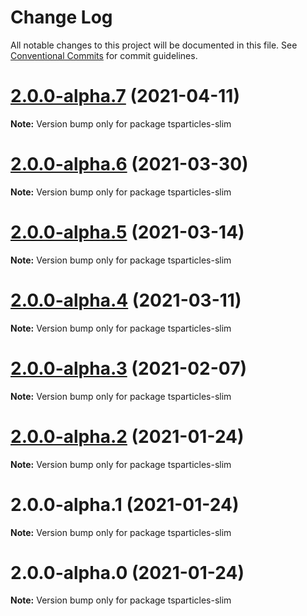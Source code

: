 # Change Log

All notable changes to this project will be documented in this file.
See [Conventional Commits](https://conventionalcommits.org) for commit guidelines.

# [2.0.0-alpha.7](https://github.com/matteobruni/tsparticles/compare/tsparticles-slim@2.0.0-alpha.6...tsparticles-slim@2.0.0-alpha.7) (2021-04-11)

**Note:** Version bump only for package tsparticles-slim





# [2.0.0-alpha.6](https://github.com/matteobruni/tsparticles/compare/tsparticles-slim@2.0.0-alpha.5...tsparticles-slim@2.0.0-alpha.6) (2021-03-30)

**Note:** Version bump only for package tsparticles-slim





# [2.0.0-alpha.5](https://github.com/matteobruni/tsparticles/compare/tsparticles-slim@2.0.0-alpha.4...tsparticles-slim@2.0.0-alpha.5) (2021-03-14)

**Note:** Version bump only for package tsparticles-slim





# [2.0.0-alpha.4](https://github.com/matteobruni/tsparticles/compare/tsparticles-slim@2.0.0-alpha.3...tsparticles-slim@2.0.0-alpha.4) (2021-03-11)

**Note:** Version bump only for package tsparticles-slim





# [2.0.0-alpha.3](https://github.com/matteobruni/tsparticles/compare/tsparticles-slim@2.0.0-alpha.2...tsparticles-slim@2.0.0-alpha.3) (2021-02-07)

**Note:** Version bump only for package tsparticles-slim





# [2.0.0-alpha.2](https://github.com/matteobruni/tsparticles/compare/tsparticles-slim@2.0.0-alpha.1...tsparticles-slim@2.0.0-alpha.2) (2021-01-24)

**Note:** Version bump only for package tsparticles-slim





# 2.0.0-alpha.1 (2021-01-24)

**Note:** Version bump only for package tsparticles-slim





# 2.0.0-alpha.0 (2021-01-24)

**Note:** Version bump only for package tsparticles-slim
